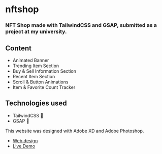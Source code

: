 # nftshop
### NFT Shop made with TailwindCSS and GSAP, submitted as a project at my university.

## Content
- Animated Banner
- Trending Item Section
- Buy & Sell Information Section
- Recent Item Section
- Scroll & Button Animations
- Item & Favorite Count Tracker

## Technologies used
- TailwindCSS :wind_chime:
- GSAP :honeybee:

This website was designed with Adobe XD and Adobe Photoshop.
- [Web design](https://www.behance.net/gallery/124589221/NFT-Shop-Design-Concept-NFT-World)
- [Live Demo](https://thunderous-souffle-a15.netlify.app/)
